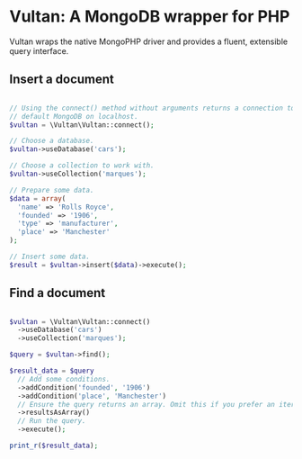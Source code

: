# Vultan: A MongoDB wrapper for PHP

Vultan wraps the native MongoPHP driver and provides a fluent, extensible query
interface.

## Insert a document

````php

// Using the connect() method without arguments returns a connection to the
// default MongoDB on localhost.
$vultan = \Vultan\Vultan::connect();

// Choose a database.
$vultan->useDatabase('cars');

// Choose a collection to work with.
$vultan->useCollection('marques');

// Prepare some data.
$data = array(
  'name' => 'Rolls Royce',
  'founded' => '1906',
  'type' => 'manufacturer',
  'place' => 'Manchester'
);

// Insert some data.
$result = $vultan->insert($data)->execute();

````

## Find a document

````php

$vultan = \Vultan\Vultan::connect()
  ->useDatabase('cars')
  ->useCollection('marques');

$query = $vultan->find();

$result_data = $query
  // Add some conditions.
  ->addCondition('founded', '1906')
  ->addCondition('place', 'Manchester')
  // Ensure the query returns an array. Omit this if you prefer an iterator.
  ->resultsAsArray()
  // Run the query.
  ->execute();

print_r($result_data);
````
